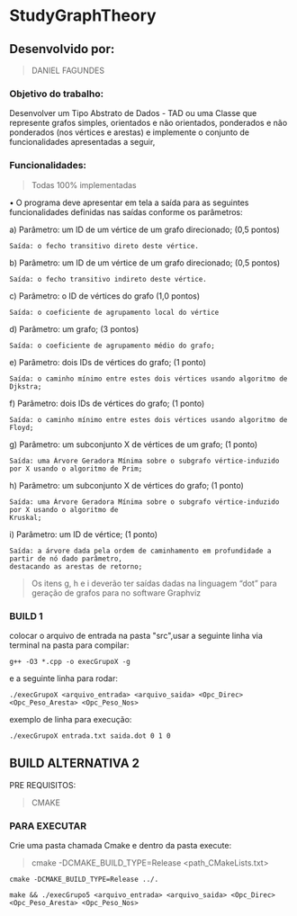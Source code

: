 # StudyGraphTheory

## Desenvolvido por:
> DANIEL FAGUNDES 

### Objetivo do trabalho:
Desenvolver um Tipo Abstrato de Dados - TAD ou uma Classe que represente grafos simples, orientados e não
orientados, ponderados e não ponderados (nos vértices e arestas) e implemente o conjunto de funcionalidades
apresentadas a seguir,

### Funcionalidades:
> Todas 100% implementadas

• O programa deve apresentar em tela a saída para as seguintes funcionalidades definidas nas saídas
conforme os parâmetros:

a) Parâmetro: um ID de um vértice de um grafo direcionado; (0,5 pontos)
```
Saída: o fecho transitivo direto deste vértice.
```
b) Parâmetro: um ID de um vértice de um grafo direcionado; (0,5 pontos)
```
Saída: o fecho transitivo indireto deste vértice.
```
c) Parâmetro: o ID de vértices do grafo (1,0 pontos)
```
Saída: o coeficiente de agrupamento local do vértice
```
d) Parâmetro: um grafo; (3 pontos)
```
Saída: o coeficiente de agrupamento médio do grafo;
```
e) Parâmetro: dois IDs de vértices do grafo; (1 ponto)
```
Saída: o caminho mínimo entre estes dois vértices usando algoritmo de Djkstra;
```
f) Parâmetro: dois IDs de vértices do grafo; (1 ponto)
```
Saída: o caminho mínimo entre estes dois vértices usando algoritmo de Floyd;
```
g) Parâmetro: um subconjunto X de vértices de um grafo; (1 ponto)
```
Saída: uma Árvore Geradora Mínima sobre o subgrafo vértice-induzido por X usando o algoritmo de Prim;
```
h) Parâmetro: um subconjunto X de vértices do grafo; (1 ponto)
```
Saída: uma Árvore Geradora Mínima sobre o subgrafo vértice-induzido por X usando o algoritmo de
Kruskal;
```
i) Parâmetro: um ID de vértice; (1 ponto)
```
Saída: a árvore dada pela ordem de caminhamento em profundidade a partir de nó dado parâmetro,
destacando as arestas de retorno;
```

> Os itens g, h e i deverão ter saídas dadas na linguagem “dot” para geração de grafos para no software
Graphviz

### BUILD 1

colocar o arquivo de entrada na pasta "src",usar a seguinte linha via terminal na pasta para compilar:

```
g++ -O3 *.cpp -o execGrupoX -g
```

e a seguinte linha para rodar:
```
./execGrupoX <arquivo_entrada> <arquivo_saida> <Opc_Direc> <Opc_Peso_Aresta> <Opc_Peso_Nos>
```
exemplo de linha para execução:
```
./execGrupoX entrada.txt saida.dot 0 1 0
```
## BUILD ALTERNATIVA 2

PRE REQUISITOS:
> CMAKE

### PARA EXECUTAR

Crie uma pasta chamada Cmake e dentro da pasta execute:
> cmake -DCMAKE_BUILD_TYPE=Release <path_CMakeLists.txt>
```
cmake -DCMAKE_BUILD_TYPE=Release ../.
```
```
make && ./execGrupo5 <arquivo_entrada> <arquivo_saida> <Opc_Direc> <Opc_Peso_Aresta> <Opc_Peso_Nos>
```
